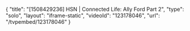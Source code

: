 {
    "title": "[1508429236] HSN | Connected Life: Ally Ford Part 2",
    "type": "solo",
    "layout": "iframe-static",
    "videoId": "123178046",
    "url": "\/tvpembed\/123178046"
}